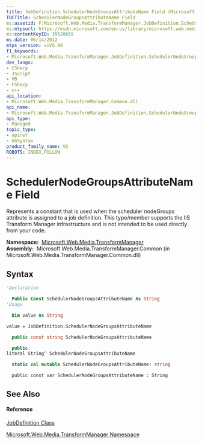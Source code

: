 ```yaml
---
title: JobDefinition.SchedulerNodeGroupsAttributeName Field (Microsoft.Web.Media.TransformManager)
TOCTitle: SchedulerNodeGroupsAttributeName Field
ms:assetid: F:Microsoft.Web.Media.TransformManager.JobDefinition.SchedulerNodeGroupsAttributeName
ms:mtpsurl: https://msdn.microsoft.com/en-us/library/microsoft.web.media.transformmanager.jobdefinition.schedulernodegroupsattributename(v=VS.90)
ms:contentKeyID: 35520659
ms.date: 06/14/2012
mtps_version: v=VS.90
f1_keywords:
- Microsoft.Web.Media.TransformManager.JobDefinition.SchedulerNodeGroupsAttributeName
dev_langs:
- CSharp
- JScript
- VB
- FSharp
- c++
api_location:
- Microsoft.Web.Media.TransformManager.Common.dll
api_name:
- Microsoft.Web.Media.TransformManager.JobDefinition.SchedulerNodeGroupsAttributeName
api_type:
- Managed
topic_type:
- apiref
- kbSyntax
product_family_name: VS
ROBOTS: INDEX,FOLLOW
---
```


# SchedulerNodeGroupsAttributeName Field

Represents a constant that is used when the scheduler nodeGroups attribute is assigned to a job definition. This type/member supports the IIS Transform Manager infrastructure and is not intended to be used directly from your code.

**Namespace:**  [Microsoft.Web.Media.TransformManager](microsoft-web-media-transformmanager-namespace.md)  
**Assembly:**  Microsoft.Web.Media.TransformManager.Common (in Microsoft.Web.Media.TransformManager.Common.dll)

## Syntax

``` vb
'Declaration

  Public Const SchedulerNodeGroupsAttributeName As String
'Usage

  Dim value As String

value = JobDefinition.SchedulerNodeGroupsAttributeName
```

``` csharp
  public const string SchedulerNodeGroupsAttributeName
```

``` c++
  public:
literal String^ SchedulerNodeGroupsAttributeName
```

``` fsharp
  static val mutable SchedulerNodeGroupsAttributeName: string
```

``` jscript
  public const var SchedulerNodeGroupsAttributeName : String
```

## See Also

#### Reference

[JobDefinition Class](jobdefinition-class-microsoft-web-media-transformmanager.md)

[Microsoft.Web.Media.TransformManager Namespace](microsoft-web-media-transformmanager-namespace.md)

